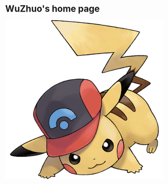 # WuZhuo's home page
![Image text](https://github.com/Iris0621/wuzhuomath.github.com/blob/master/1.jpg)
